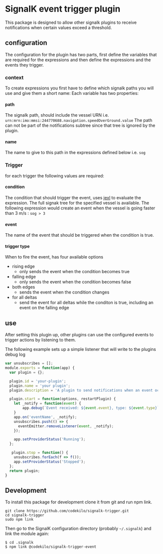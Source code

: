 # SignalK event trigger plugin

This package is designed to allow other signalk plugins to receive notifications when certain values exceed a threshold.

## configuration
The configuration for the plugin has two parts, first define the variables that are required for the expressions and then define the expressions and the events they trigger.

### context
To create expressions you first have to define which signalk paths you will use and give them a short name:
Each variable has two properties:

#### path
The signalk path, should include the vessel URN i.e. `urn:mrn:imo:mmsi:244770688.navigation.speedOverGround.value`
The path can not be part of the notifications subtree since that tree is ignored by the plugin.

#### name
The name to give to this path in the expressions defined below i.e. `sog`

### Trigger
for each trigger the following values are required:

#### condition
The condition that should trigger the event, uses [jexl](https://github.com/TomFrost/jexl) to evaluate the expression. The full signak tree for the specified vessel is available. The following expression would create an event when the vessel is going faster than 3 m/s : `sog > 3`

#### event
The name of the event that should be triggered when the condition is true.

#### trigger type
When to fire the event, has four available options

- rising edge
    + only sends the event when the condition becomes true
- falling edge
    + only sends the event when the condition becomes false
- both edges 
    + sends the event when the condition changes
- for all deltas
    + send the event for all deltas while the conditon is true, including an event on the falling edge

## use
After setting this plugin up, other plugins can use the configured events to trigger actions by listening to them.

The following example sets up a simple listener that will write to the plugins debug log

```js 
var unsubscribes = [];
module.exports = function(app) {
  var plugin = {};

  plugin.id = 'your-plugin';
  plugin.name = 'your plugin';
  plugin.description = 'A plugin to send notifications when an event occurs';

  plugin.start = function(options, restartPlugin) {
    let _notify = function(event) {
        app.debug(`Event received: ${event.event}, type: ${event.type}`);
    }
    app.on('eventName', _notify);
    unsubscribes.push(() => {
      eventEmitter.removeListener(event, _notify);
    });

    app.setProviderStatus('Running');
  };

   plugin.stop = function() {
    unsubscribes.forEach(f => f());
    app.setProviderStatus('Stopped');
  };
  return plugin;
}
```

## Development

To install this package for development clone it from git and run npm link.

```
git clone https://github.com/codekilo/signalk-trigger.git
cd signalk-trigger
sudo npm link
```

Then go to the SignalK configuration directory (probably `~/.signalk`)  and link the module again:

```
$ cd .signalk 
$ npm link @codekilo/signalk-trigger-event
```
